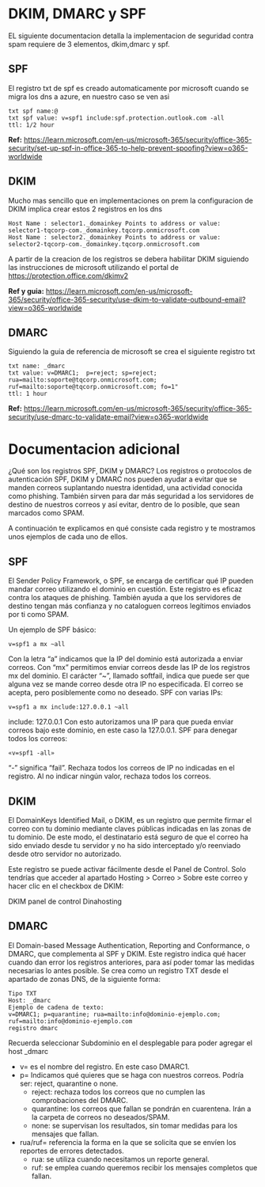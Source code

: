 # DKIM, DMARC y SPF

EL siguiente documentacion detalla la implementacion de seguridad contra spam requiere de 3 elementos, dkim,dmarc y spf.

## SPF
El registro txt de spf es creado automaticamente por microsoft cuando se migra los dns a azure, en nuestro caso se ven asi
```
txt spf name:@
txt spf value: v=spf1 include:spf.protection.outlook.com -all
ttl: 1/2 hour
```
**Ref:** https://learn.microsoft.com/en-us/microsoft-365/security/office-365-security/set-up-spf-in-office-365-to-help-prevent-spoofing?view=o365-worldwide

## DKIM
Mucho mas sencillo que en implementaciones on prem la configuracion de DKIM implica crear estos 2 registros en los dns
```
Host Name : selector1._domainkey Points to address or value: selector1-tqcorp-com._domainkey.tqcorp.onmicrosoft.com
Host Name : selector2._domainkey Points to address or value: selector2-tqcorp-com._domainkey.tqcorp.onmicrosoft.com
```
A partir de la creacion de los registros se debera habilitar DKIM siguiendo las instrucciones de microsoft utilizando el portal de https://protection.office.com/dkimv2

**Ref y guia:** https://learn.microsoft.com/en-us/microsoft-365/security/office-365-security/use-dkim-to-validate-outbound-email?view=o365-worldwide

## DMARC
Siguiendo la guia de referencia de microsoft se crea el siguiente registro txt
```
txt name: _dmarc
txt value: v=DMARC1;  p=reject; sp=reject; rua=mailto:soporte@tqcorp.onmicrosoft.com; ruf=mailto:soporte@tqcorp.onmicrosoft.com; fo=1"
ttl: 1 hour
```
**Ref:** https://learn.microsoft.com/en-us/microsoft-365/security/office-365-security/use-dmarc-to-validate-email?view=o365-worldwide

# Documentacion adicional

¿Qué son los registros SPF, DKIM y DMARC?
Los registros o protocolos de autenticación SPF, DKIM y DMARC nos pueden ayudar a evitar que se manden correos suplantando nuestra identidad, una actividad conocida como phishing. También sirven para dar más seguridad a los servidores de destino de nuestros correos y así evitar, dentro de lo posible, que sean marcados como SPAM.

A continuación te explicamos en qué consiste cada registro y te mostramos unos ejemplos de cada uno de ellos. 

## SPF
El Sender Policy Framework, o SPF, se encarga de certificar qué IP pueden mandar correo utilizando el dominio en cuestión. Este registro es eficaz contra los ataques de phishing. También ayuda a que los servidores de destino tengan más confianza y no cataloguen correos legítimos enviados por ti como SPAM.

Un ejemplo de SPF básico: 
```
v=spf1 a mx ~all
```
Con la letra “a” indicamos que la IP del dominio está autorizada a enviar correos. 
Con “mx” permitimos enviar correos desde las IP de los registros mx del dominio. 
El carácter “~”, llamado softfail, indica que puede ser que alguna vez se mande correo desde otra IP no especificada. El correo se acepta, pero posiblemente como no deseado. 
SPF con varias IPs:
```
v=spf1 a mx include:127.0.0.1 ~all
```
include: 127.0.0.1 Con esto autorizamos una IP para que pueda enviar correos bajo este dominio, en este caso la 127.0.0.1. 
SPF para denegar todos los correos:
```
«v=spf1 -all»
```
“-” significa “fail”. Rechaza todos los correos de IP no indicadas en el registro. Al no indicar ningún valor, rechaza todos los correos. 

## DKIM

El DomainKeys Identified Mail, o DKIM, es un registro que permite firmar el correo con tu dominio mediante claves públicas indicadas en las zonas de tu dominio. De este modo, el destinatario está seguro de que el correo ha sido enviado desde tu servidor y no ha sido interceptado y/o reenviado desde otro servidor no autorizado. 

Este registro se puede activar fácilmente desde el Panel de Control. Solo tendrías que acceder al apartado Hosting > Correo > Sobre este correo y hacer clic en el checkbox de DKIM: 

DKIM panel de control Dinahosting

## DMARC

El Domain-based Message Authentication, Reporting and Conformance, o DMARC, que complementa al SPF y DKIM. Este registro indica qué hacer cuando dan error los registros anteriores, para así poder tomar las medidas necesarias lo antes posible. Se crea como un registro TXT desde el apartado de zonas DNS, de la siguiente forma: 
```
Tipo TXT
Host: _dmarc
Ejemplo de cadena de texto: 
v=DMARC1; p=quarantine; rua=mailto:info@dominio-ejemplo.com; ruf=mailto:info@dominio-ejemplo.com
registro dmarc
```
Recuerda seleccionar Subdominio en el desplegable para poder agregar el host _dmarc
- v= es el nombre del registro. En este caso DMARC1. 
- p= Indicamos qué quieres que se haga con nuestros correos. Podría ser: reject, quarantine o none.
    - reject: rechaza todos los correos que no cumplen las comprobaciones del DMARC. 
    - quarantine: los correos que fallan se pondrán en cuarentena. Irán a la carpeta de correos no deseados/SPAM.
    - none: se supervisan los resultados, sin tomar medidas para los mensajes que fallan. 
- rua/ruf= referencia la forma en la que se solicita que se envíen los reportes de errores detectados.
    - rua: se utiliza cuando necesitamos un reporte general.
    - ruf: se emplea cuando queremos recibir los mensajes completos que fallan.